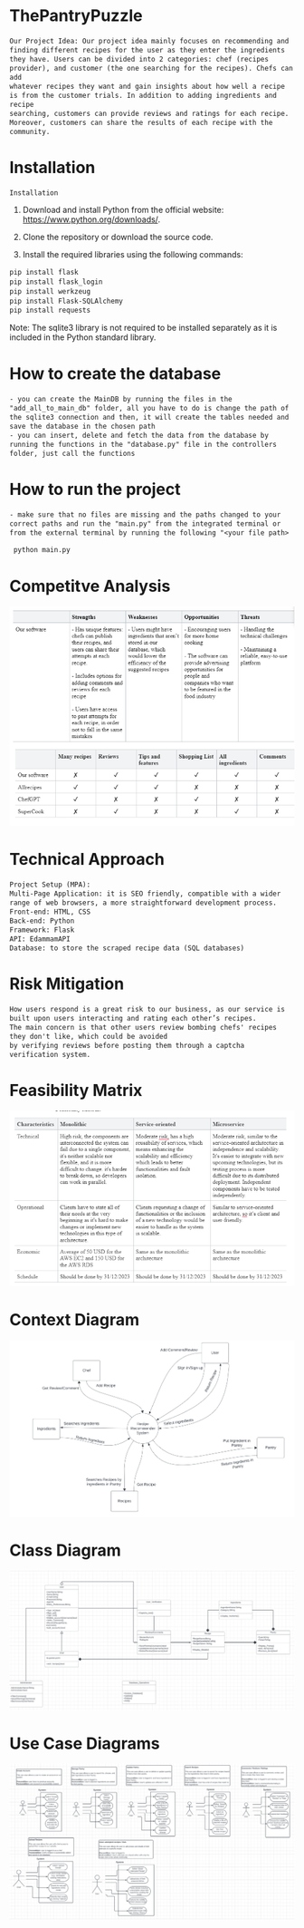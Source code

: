 # ThePantryPuzzle
    Our Project Idea: Our project idea mainly focuses on recommending and finding different recipes for the user as they enter the ingredients
    they have. Users can be divided into 2 categories: chef (recipes provider), and customer (the one searching for the recipes). Chefs can add
    whatever recipes they want and gain insights about how well a recipe is from the customer trials. In addition to adding ingredients and recipe
    searching, customers can provide reviews and ratings for each recipe. Moreover, customers can share the results of each recipe with the
    community.

# Installation
    Installation
1) Download and install Python from the official website: https://www.python.org/downloads/.

2) Clone the repository or download the source code.

3) Install the required libraries using the following commands:

```bash
pip install flask
pip install flask_login
pip install werkzeug
pip install Flask-SQLAlchemy
pip install requests
```
Note: The sqlite3 library is not required to be installed separately as it is included in the Python standard library.

# How to create the database
    - you can create the MainDB by running the files in the "add_all_to_main_db" folder, all you have to do is change the path of the sqlite3 connection and then, it will create the tables needed and save the database in the chosen path 
    - you can insert, delete and fetch the data from the database by running the functions in the "database.py" file in the controllers folder, just call the functions 

# How to run the project
    - make sure that no files are missing and the paths changed to your correct paths and run the "main.py" from the integrated terminal or from the external terminal by running the following "<your file path> 
   ```bash
    python main.py
```

# Competitve Analysis
![Competitve Analysis](<https://github.com/malak-elbanna/ThePantryPuzzle/blob/main/System%20Designs/Competitive%20Analysis.png>)

# Technical Approach
    Project Setup (MPA):
    Multi-Page Application: it is SEO friendly, compatible with a wider range of web browsers, a more straightforward development process.
    Front-end: HTML, CSS
    Back-end: Python
    Framework: Flask
    API: EdammamAPI
    Database: to store the scraped recipe data (SQL databases)

# Risk Mitigation 
    How users respond is a great risk to our business, as our service is built upon users interacting and rating each other’s recipes. 
    The main concern is that other users review bombing chefs' recipes they don't like, which could be avoided 
    by verifying reviews before posting them through a captcha verification system.

# Feasibility Matrix
![Feasibility Matrix](<https://github.com/malak-elbanna/ThePantryPuzzle/blob/main/System%20Designs/Feasibility%20Matrix.png>)

# Context Diagram
![Context Diagram](<https://github.com/malak-elbanna/ThePantryPuzzle/blob/main/System%20Designs/Context%20Diagram.png>)

# Class Diagram
![Class Diagram](<https://github.com/malak-elbanna/ThePantryPuzzle/blob/main/System%20Designs/Class%20Diagram.png>)

# Use Case Diagrams
![Use Case](<https://github.com/malak-elbanna/ThePantryPuzzle/blob/main/System%20Designs/Use%20Case.png>)
